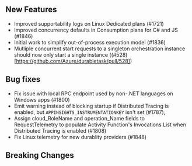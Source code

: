 ## New Features
- Improved supportability logs on Linux Dedicated plans (#1721)
- Improved concurrency defaults in Consumption plans for C# and JS (#1846)
- Initial work to simplify out-of-process execution model (#1836)
- Mutliple concurrent start requests to a singleton orchestration instance should now only start a single instance ((#528)[https://github.com/Azure/durabletask/pull/528])

## Bug fixes
- Fix issue with local RPC endpoint used by non-.NET languages on Windows apps (#1800)
- Emit warning instead of blocking startup if Distributed Tracing is enabled, but `APPINSIGHTS_INSTRUMENTATIONKEY` isn't set (#1787),
- Assign cloud_RoleName and operation_Name fields to RequestTelemetry to populate Activity Function's Invocations List when Distributed Tracing is enabled (#1808)
- Fix Linux telemetry for new durablity providers (#1848)

## Breaking Changes